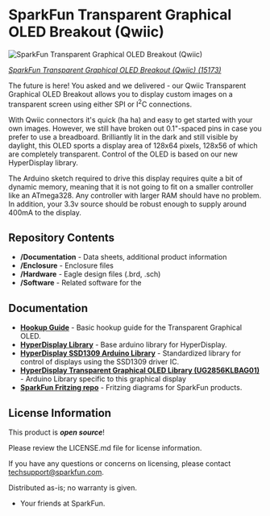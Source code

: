 SparkFun Transparent Graphical OLED Breakout (Qwiic)
========================================

![SparkFun Transparent Graphical OLED Breakout (Qwiic)](https://cdn.sparkfun.com/assets/parts/1/3/5/8/8/15173-SparkFun_Transparent_Graphical_OLED_Breakout__Qwiic_-01a.jpg)

[*SparkFun Transparent Graphical OLED Breakout (Qwiic) (15173)*](https://www.sparkfun.com/products/15173)

The future is here! You asked and we delivered - our Qwiic Transparent Graphical OLED Breakout allows you to display custom images on a transparent screen using either SPI or I<sup>2</sup>C connections. 

With Qwiic connectors it's quick (ha ha) and easy to get started with your own images. However, we still have broken out 0.1"-spaced pins in case you prefer to use a breadboard. Brilliantly lit in the dark and still visible by daylight, this OLED sports a display area of 128x64 pixels, 128x56 of which are completely transparent. Control of the OLED is based on our new HyperDisplay library. 

The Arduino sketch required to drive this display requires quite a bit of dynamic memory, meaning that it is not going to fit on a smaller controller like an ATmega328. Any controller with larger RAM should have no problem. In addition, your 3.3v source should be robust enough to supply around 400mA to the display.

Repository Contents
-------------------

* **/Documentation** - Data sheets, additional product information
* **/Enclosure** - Enclosure files 
* **/Hardware** - Eagle design files (.brd, .sch)
* **/Software** - Related software for the <PRODUCT NAME>

Documentation
--------------
* **[Hookup Guide](https://learn.sparkfun.com/tutorials/transparent-graphical-oled-breakout-hookup-guide)** - Basic hookup guide for the Transparent Graphical OLED.
* **[HyperDisplay Library](https://github.com/sparkfun/SparkFun_HyperDisplay)** - Base arduino library for HyperDisplay.
* **[HyperDisplay SSD1309 Arduino Library](https://github.com/sparkfun/HyperDisplay_SSD1309_ArduinoLibrary)** - Standardized library for control of displays using the SSD1309 driver IC.
* **[HyperDisplay Transparent Graphical OLED Library (UG2856KLBAG01)](https://github.com/sparkfun/HyperDisplay_UG2856KLBAG01_ArduinoLibrary)** - Arduino Library specific to this graphical display
* **[SparkFun Fritzing repo](https://github.com/sparkfun/Fritzing_Parts)** - Fritzing diagrams for SparkFun products. 


License Information
-------------------

This product is _**open source**_! 

Please review the LICENSE.md file for license information. 

If you have any questions or concerns on licensing, please contact techsupport@sparkfun.com.

Distributed as-is; no warranty is given.

- Your friends at SparkFun.

_<COLLABORATION CREDIT>_
